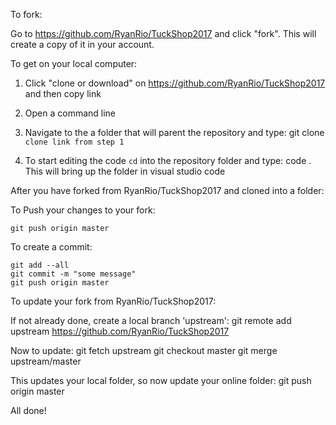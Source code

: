 To fork:

Go to https://github.com/RyanRio/TuckShop2017 and click "fork". This will create a copy of it in your account.

To get on your local computer:

1. Click "clone or download" on https://github.com/RyanRio/TuckShop2017 and then copy link

2. Open a command line

3. Navigate to the a folder that will parent the repository and type:
    git clone `clone link from step 1`

4. To start editing the code `cd` into the repository folder and type:
    code .
This will bring up the folder in visual studio code

After you have forked from RyanRio/TuckShop2017 and cloned into a folder:

To Push your changes to your fork:

    git push origin master

To create a commit:

    git add --all
    git commit -m "some message"
    git push origin master

To update your fork from RyanRio/TuckShop2017:

If not already done, create a local branch 'upstream':
    git remote add upstream https://github.com/RyanRio/TuckShop2017

Now to update:
    git fetch upstream
    git checkout master
    git merge upstream/master

This updates your local folder, so now update your online folder:
    git push origin master

All done!

